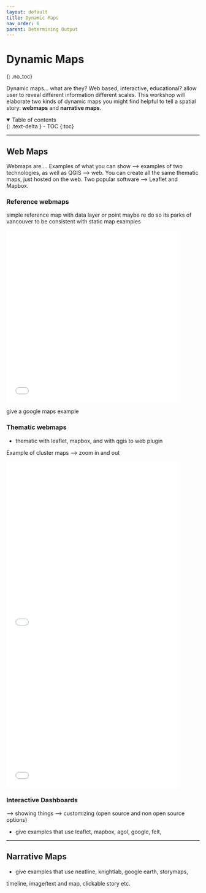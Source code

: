 ```yaml
---
layout: default
title: Dynamic Maps
nav_order: 6
parent: Determining Output
---
```

# Dynamic Maps 
{: .no_toc}

Dynamic maps... what are they? Web based, interactive, educational? allow user to reveal different information different scales. This workshop will elaborate two kinds of dynamic maps you might find helpful to tell a spatial story: **webmaps** and **narrative maps**.

<details open markdown="block">
  <summary>
    Table of contents
  </summary>
  {: .text-delta }
 - TOC
{:toc}
</details>

----

## Web Maps 
Webmaps are.... Examples of what you can show --> examples of two technologies, as well as QGIS --> web. You can create all the same thematic maps, just hosted on the web. Two popular software --> Leaflet and Mapbox.

### Reference webmaps 
simple reference map with data layer or point
maybe re do so its parks of vancouver to be consistent with static map examples

<iframe src="./reference/leaflet-reference-map.html" style="width:90%; height:450px; border:none;"> </iframe>

give a google maps example 


### Thematic webmaps 
- thematic with leaflet, mapbox, and with qgis to web plugin 

Example of cluster maps --> zoom in and out

<iframe src="./reference/leaflet-cluster-map.html" style="width:90%; height:450px; border:none;"> </iframe>

<iframe src="./reference/mapbox-cluster-map.html" style="width:90%; height:400px; border:none;"> </iframe>

### Interactive Dashboards 
--> showing things --> customizing (open source and non open source options)

- give examples that use leaflet, mapbox, agol, google, felt,





---


## Narrative Maps  

- give examples that use  neatline, knightlab, google earth, storymaps, 

timeline, image/text and map, clickable story etc. 



